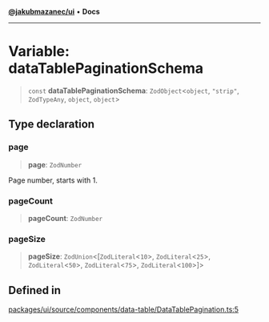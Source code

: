 [**@jakubmazanec/ui**](../README.md) • **Docs**

---

# Variable: dataTablePaginationSchema

> `const` **dataTablePaginationSchema**: `ZodObject`\<`object`, `"strip"`, `ZodTypeAny`, `object`,
> `object`\>

## Type declaration

### page

> **page**: `ZodNumber`

Page number, starts with 1.

### pageCount

> **pageCount**: `ZodNumber`

### pageSize

> **pageSize**: `ZodUnion`\<[`ZodLiteral`\<`10`\>, `ZodLiteral`\<`25`\>, `ZodLiteral`\<`50`\>,
> `ZodLiteral`\<`75`\>, `ZodLiteral`\<`100`\>]\>

## Defined in

[packages/ui/source/components/data-table/DataTablePagination.ts:5](https://github.com/jakubmazanec/tools/blob/a5f92f7f2969c6804808173bd093f7dbafca1b9f/packages/ui/source/components/data-table/DataTablePagination.ts#L5)
